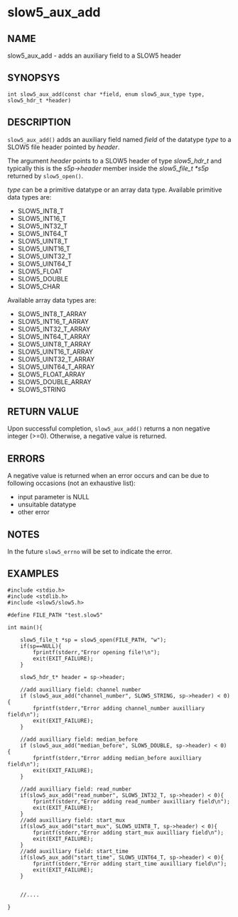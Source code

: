# slow5_aux_add

## NAME

slow5_aux_add -  adds an auxiliary field to a SLOW5 header

## SYNOPSYS

`int slow5_aux_add(const char *field, enum slow5_aux_type type, slow5_hdr_t *header)`

## DESCRIPTION
`slow5_aux_add()` adds an auxiliary field named *field* of the datatype *type* to a SLOW5 file header pointed by *header*.

The argument *header* points to a SLOW5 header of type *slow5_hdr_t* and typically this is the *s5p->header* member inside the *slow5_file_t \*s5p* returned by  `slow5_open()`.

*type* can be a primitive datatype or an array data type.
Available primitive data types are:
- SLOW5_INT8_T
- SLOW5_INT16_T
- SLOW5_INT32_T
- SLOW5_INT64_T
- SLOW5_UINT8_T
- SLOW5_UINT16_T
- SLOW5_UINT32_T
- SLOW5_UINT64_T
- SLOW5_FLOAT
- SLOW5_DOUBLE
- SLOW5_CHAR

Available array data types are:
- SLOW5_INT8_T_ARRAY
- SLOW5_INT16_T_ARRAY
- SLOW5_INT32_T_ARRAY
- SLOW5_INT64_T_ARRAY
- SLOW5_UINT8_T_ARRAY
- SLOW5_UINT16_T_ARRAY
- SLOW5_UINT32_T_ARRAY
- SLOW5_UINT64_T_ARRAY
- SLOW5_FLOAT_ARRAY
- SLOW5_DOUBLE_ARRAY
- SLOW5_STRING

## RETURN VALUE
Upon successful completion, `slow5_aux_add()` returns a non negative integer (>=0). Otherwise, a negative value is returned.

## ERRORS

A negative value is returned when an error occurs and can be due to following occasions (not an exhaustive list):

- input parameter is NULL
- unsuitable datatype
- other error

## NOTES

In the future `slow5_errno` will be set to indicate the error.

## EXAMPLES

```
#include <stdio.h>
#include <stdlib.h>
#include <slow5/slow5.h>

#define FILE_PATH "test.slow5"

int main(){

    slow5_file_t *sp = slow5_open(FILE_PATH, "w");
    if(sp==NULL){
        fprintf(stderr,"Error opening file!\n");
        exit(EXIT_FAILURE);
    }

    slow5_hdr_t* header = sp->header;

    //add auxilliary field: channel number
    if (slow5_aux_add("channel_number", SLOW5_STRING, sp->header) < 0){
        fprintf(stderr,"Error adding channel_number auxilliary field\n");
        exit(EXIT_FAILURE);
    }

    //add auxilliary field: median_before
    if (slow5_aux_add("median_before", SLOW5_DOUBLE, sp->header) < 0) {
        fprintf(stderr,"Error adding median_before auxilliary field\n");
        exit(EXIT_FAILURE);
    }

    //add auxilliary field: read_number
    if(slow5_aux_add("read_number", SLOW5_INT32_T, sp->header) < 0){
        fprintf(stderr,"Error adding read_number auxilliary field\n");
        exit(EXIT_FAILURE);
    }
    //add auxilliary field: start_mux
    if(slow5_aux_add("start_mux", SLOW5_UINT8_T, sp->header) < 0){
        fprintf(stderr,"Error adding start_mux auxilliary field\n");
        exit(EXIT_FAILURE);
    }
    //add auxilliary field: start_time
    if(slow5_aux_add("start_time", SLOW5_UINT64_T, sp->header) < 0){
        fprintf(stderr,"Error adding start_time auxilliary field\n");
        exit(EXIT_FAILURE);
    }


    //....

}
```
